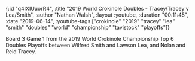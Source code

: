 {:id "q4IXIUuorR4",
 :title "2019 World Crokinole Doubles - Tracey/Tracey v Lea/Smith",
 :author "Nathan Walsh",
 :layout :youtube,
 :duration "00:11:45",
 :date "2019-06-14",
 :youtube-tags
 ["crokinole"
  "2019"
  "tracey"
  "lea"
  "smith"
  "doubles"
  "world"
  "championship"
  "tavistock"
  "playoffs"]}


Board 3 Game 1 from the 2019 World Crokinole Championship Top 6 Doubles Playoffs between Wilfred Smith and Lawson Lea, and Nolan and Reid Tracey.
